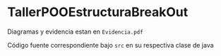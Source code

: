 # TallerPOOEstructuraBreakOut

Diagramas y evidencia estan en `Evidencia.pdf`

Código fuente correspondiente bajo `src` en su respectiva clase de java
